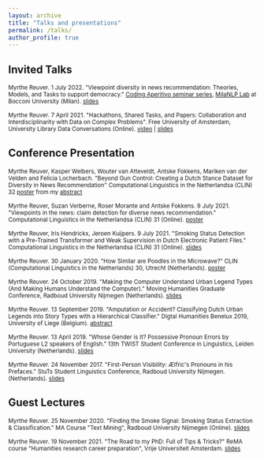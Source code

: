 ```yaml
---
layout: archive
title: "Talks and presentations"
permalink: /talks/
author_profile: true
---
```


## Invited Talks

<sub> Myrthe Reuver. 1 July 2022. "Viewpoint diversity in news recommendation: Theories, Models, and Tasks to support democracy."     [Coding Aperitivo seminar series](https://milanlproc.github.io/coding_aperitivo/), [MilaNLP Lab](https://milanlproc.github.io/) at Bocconi University (Milan). [slides](https://myrthereuver.github.io/talks/Reuver_CodingAperitivo_MilaNLP.pptx.pdf)</sub> 


<sub>Myrthe Reuver. 7 April 2021. "Hackathons, Shared Tasks, and Papers: Collaboration and Interdisciplinarity with Data on Complex Problems". Free University of Amsterdam, University Library Data Conversations (Online). 
[video](https://www.youtube.com/watch?v=45v9ieLE7a8&t=1s&ab_channel=UniversiteitsbibliotheekVrijeUniversiteit) | [slides](https://myrthereuver.github.io/talks/2.Reuver_Data_Conversations.pdf)</sub> 

## Conference Presentation

<sub>Myrthe Reuver, Kasper Welbers, Wouter van Atteveldt, Antske Fokkens, Mariken van der Velden and Felicia Locherbach. "Beyond Gun Control: Creating a Dutch Stance Dataset for Diversity in News Recommendation" Computational Linguistics in the Netherlandsa (CLIN) 32 [poster](https://myrthereuver.github.io/talks/CLIN32_poster.pdf) from my [abstract](https://clin2022.uvt.nl/beyond-gun-control-creating-a-dutch-stance-dataset-for-diversity-in-news-recommendation/)</sub>

<sub>Myrthe Reuver, Suzan Verberne, Roser Morante and Antske Fokkens. 9 July 2021. "Viewpoints in the news: claim detection for diverse news recommendation." Computational Linguistics in the Netherlandsa (CLIN) 31 (Online). [poster](https://myrthereuver.github.io/talks/CLIN31_viewpoints_poster.pdf)</sub>

<sub>Myrthe Reuver, Iris Hendrickx, Jeroen Kuijpers. 9 July 2021. "Smoking Status Detection with a Pre-Trained Transformer and Weak Supervision in Dutch Electronic Patient Files." Computational Linguistics in the Netherlandsa (CLIN) 31 (Online). [slides](https://myrthereuver.github.io/talks/REUVER_Paper33CLIN_SMOKING.pdf)</sub>

<sub>Myrthe Reuver. 30 January 2020. "How Similar are Poodles in the Microwave?" CLIN (Computational Linguistics in the Netherlands) 30, Utrecht (Netherlands). [poster](https://myrthereuver.github.io/talks/Poster_CLIN%20(5).pdf)</sub>

<sub>Myrthe Reuver. 24 October 2019. "Making the Computer Understand Urban Legend Types (And Making Humans Understand the Computer)." Moving Humanities Graduate Conference, Radboud University Nijmegen (Netherlands). [slides](https://myrthereuver.github.io/talks/Reuver_MovingHumanities.pdf)</sub>

<sub>Myrthe Reuver. 13 September 2019. "Amputation or Accident? Classifying Dutch Urban Legends into Story Types with a Hierarchical Classifier." Digtal Humanities Benelux 2019, University of Liege (Belgium). [abstract](https://myrthereuver.github.io/talks/DH_Benelux_2019_paper_69.pdf)</sub>

<sub>Myrthe Reuver. 13 April 2019. "Whose Gender is It? Possessive Pronoun Errors by Portuguese L2 speakers of English." 13th TWIST Student Conference in Linguistics, Leiden University (Netherlands). [slides](https://myrthereuver.github.io/talks/TWISTReuver2019.pdf)</sub>

<sub>Myrthe Reuver. 24 November 2017. "First-Person Visibility: Ælfric's Pronouns in his Prefaces." StuTs Student Linguistics Conference, Radboud University Nijmegen. (Netherlands). [slides](https://myrthereuver.github.io/talks/ReuverStutsAelfric.pdf)</sub>

## Guest Lectures

<sub>Myrthe Reuver. 25 November 2020. "Finding the Smoke Signal: Smoking Status Extraction & Classification." MA Course "Text Mining", Radboud University Nijmegen (Online).
[slides](https://myrthereuver.github.io/talks/invited_slides.pdf)</sub>

<sub>Myrthe Reuver. 19 November 2021. "The Road to my PhD: Full of Tips & Tricks?" ReMA course "Humanities research career preparation", Vrije Universiteit Amsterdam.
[slides](https://myrthereuver.github.io/talks/Road_to_PhD.pdf)</sub>

